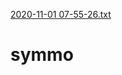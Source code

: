 [2020-11-01 07-55-26.txt](https://github.com/BillyWil/symmo/files/7011565/2020-11-01.07-55-26.txt)
# symmo
